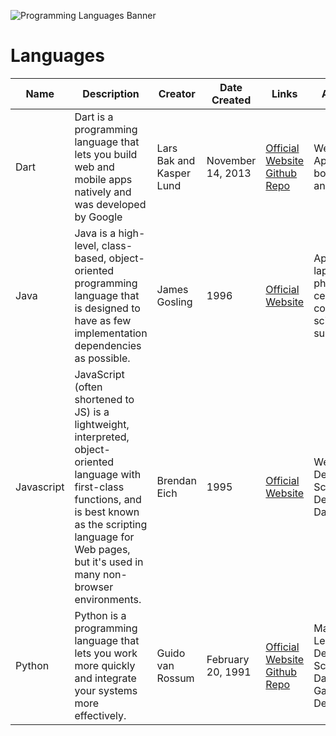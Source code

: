 ![Programming Languages Banner](https://user-images.githubusercontent.com/69996843/178092319-5dc63ad1-2fb9-4260-9e5a-eb63f79cbeb0.png)

# Languages

|Name  |Description| Creator          | Date Created    |Links        |Applications        |
|------|-----------|------------------|-----------------|-------------|--------------------|
|Dart|Dart is a programming language that lets you build web and mobile apps natively and was developed by Google| Lars Bak and Kasper Lund |November 14, 2013|[Official Website](https://dart.dev/) [Github Repo](https://github.com/dart-lang)|Web and Mobile Applications for both Android and iOS|
|Java|Java is a high-level, class-based, object-oriented programming language that is designed to have as few implementation dependencies as possible.|James Gosling|1996|[Official Website](https://www.java.com/en/)|Applications in laptops and cell phones, data centers, game consoles, scientific supercomputers|
|Javascript|JavaScript (often shortened to JS) is a lightweight, interpreted, object-oriented language with first-class functions, and is best known as the scripting language for Web pages, but it's used in many non-browser environments.| Brendan Eich |1995|[Official Website](https://www.javascript.com/)|Web Development, Scripting, Game Development, Databases|
|Python|Python is a programming language that lets you work more quickly and integrate your systems more effectively.| Guido van Rossum |February 20, 1991|[Official Website](https://www.python.org/) [Github Repo](https://github.com/python/cpython)|Machine Learning, Web Development, Scripting, Databases, Game Developement|

